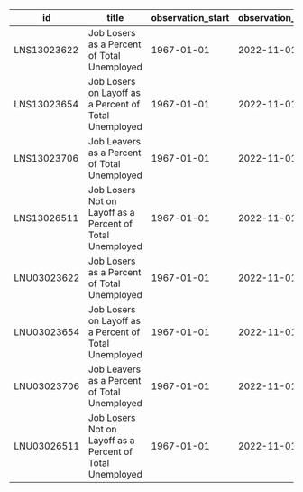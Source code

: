| id          | title                                                     | observation_start   | observation_end   |
|-------------|-----------------------------------------------------------|---------------------|-------------------|
| LNS13023622 | Job Losers as a Percent of Total Unemployed               | 1967-01-01          | 2022-11-01        |
| LNS13023654 | Job Losers on Layoff as a Percent of Total Unemployed     | 1967-01-01          | 2022-11-01        |
| LNS13023706 | Job Leavers as a Percent of Total Unemployed              | 1967-01-01          | 2022-11-01        |
| LNS13026511 | Job Losers Not on Layoff as a Percent of Total Unemployed | 1967-01-01          | 2022-11-01        |
| LNU03023622 | Job Losers as a Percent of Total Unemployed               | 1967-01-01          | 2022-11-01        |
| LNU03023654 | Job Losers on Layoff as a Percent of Total Unemployed     | 1967-01-01          | 2022-11-01        |
| LNU03023706 | Job Leavers as a Percent of Total Unemployed              | 1967-01-01          | 2022-11-01        |
| LNU03026511 | Job Losers Not on Layoff as a Percent of Total Unemployed | 1967-01-01          | 2022-11-01        |